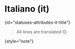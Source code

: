 # Italiano (it)
{id="statuses-attributes-it-title"}



> All lines are translated 😊
>
{style="note"}

